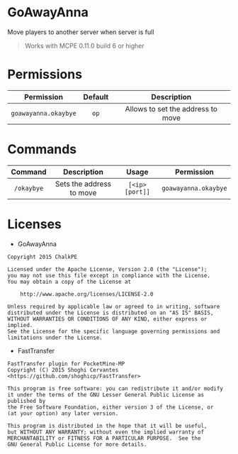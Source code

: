 # GoAwayAnna
Move players to another server when server is full
> Works with MCPE 0.11.0 build 6 or higher

# Permissions
| Permission | Default | Description
| :---: | :---: | :---: |
| `goawayanna.okaybye` | `op` | Allows to set the address to move |

# Commands
| Command | Description | Usage | Permission |
| :---: | :---: | :---: | :---: |
| `/okaybye` | Sets the address to move | `[<ip> [port]]` | `goawayanna.okaybye` |

# Licenses
- GoAwayAnna
```
Copyright 2015 ChalkPE

Licensed under the Apache License, Version 2.0 (the "License");
you may not use this file except in compliance with the License.
You may obtain a copy of the License at

    http://www.apache.org/licenses/LICENSE-2.0

Unless required by applicable law or agreed to in writing, software
distributed under the License is distributed on an "AS IS" BASIS,
WITHOUT WARRANTIES OR CONDITIONS OF ANY KIND, either express or implied.
See the License for the specific language governing permissions and
limitations under the License.
```

- FastTransfer
```
FastTransfer plugin for PocketMine-MP
Copyright (C) 2015 Shoghi Cervantes <https://github.com/shoghicp/FastTransfer>

This program is free software: you can redistribute it and/or modify
it under the terms of the GNU Lesser General Public License as published by
the Free Software Foundation, either version 3 of the License, or
(at your option) any later version.

This program is distributed in the hope that it will be useful,
but WITHOUT ANY WARRANTY; without even the implied warranty of
MERCHANTABILITY or FITNESS FOR A PARTICULAR PURPOSE.  See the
GNU General Public License for more details.
```

